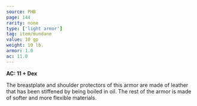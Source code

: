 ```yaml
---
source: PHB
page: 144
rarity: none
type: ['light armor']
tag: item/mundane
value: 10 gp
weight: 10 lb.
armor: 1.0
ac: 11.0
---
```


**AC: 11 + Dex**

The breastplate and shoulder protectors of this armor are made of leather that has been stiffened by being boiled in oil. The rest of the armor is made of softer and more flexible materials.

